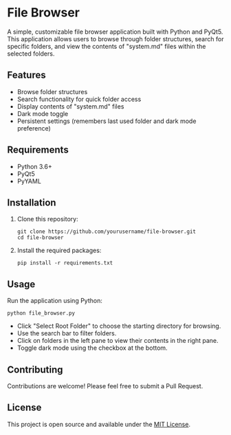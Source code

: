 # File Browser

A simple, customizable file browser application built with Python and PyQt5. This application allows users to browse through folder structures, search for specific folders, and view the contents of "system.md" files within the selected folders.

## Features

- Browse folder structures
- Search functionality for quick folder access
- Display contents of "system.md" files
- Dark mode toggle
- Persistent settings (remembers last used folder and dark mode preference)

## Requirements

- Python 3.6+
- PyQt5
- PyYAML

## Installation

1. Clone this repository:
   ```
   git clone https://github.com/yourusername/file-browser.git
   cd file-browser
   ```

2. Install the required packages:
   ```
   pip install -r requirements.txt
   ```

## Usage

Run the application using Python:

```
python file_browser.py
```

- Click "Select Root Folder" to choose the starting directory for browsing.
- Use the search bar to filter folders.
- Click on folders in the left pane to view their contents in the right pane.
- Toggle dark mode using the checkbox at the bottom.

## Contributing

Contributions are welcome! Please feel free to submit a Pull Request.

## License

This project is open source and available under the [MIT License](LICENSE).
